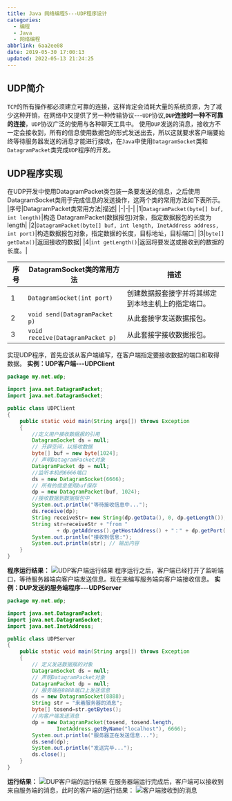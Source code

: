 ```yaml
---
title: Java 网络编程5---UDP程序设计
categories:
  - 编程
  - Java
  - 网络编程
abbrlink: 6aa2ee08
date: 2019-05-30 17:00:13
updated: 2022-05-13 21:24:25
---
```

## UDP简介
`TCP`的所有操作都必须建立可靠的连接，这样肯定会消耗大量的系统资源，为了减少这种开销，在网络中又提供了另一种传输协议---`UDP`协议,**`DUP`连接时一种不可靠的连接**，`UDP`协议广泛的使用与各种聊天工具中。
使用`DUP`发送的消息，接收方不一定会接收到，所有的信息使用数据包的形式发送出去，所以这就要求客户端要始终等待服务器发送的消息才能进行接收，在`Java`中使用`DatagramSocket`类和`DatagramPacket`类完成`UDP`程序的开发。
## UDP程序实现
在UDP开发中使用DatagramPacket类包装一条要发送的信息，之后使用DatagramSocket类用于完成信息的发送操作，这两个类的常用方法如下表所示。
|序号|DatagramPacket类常用方法|描述|
|-|-|-|
|1|`DatagramPacket(byte[] buf, int length)`|构造 DatagramPacket(数据报包)对象，指定数据报包的长度为length|
|2|`DatagramPacket(byte[] buf, int length, InetAddress address, int port)`|构造数据报包对象，指定数据的长度，目标地址，目标端口|
|3|`byte[] getData()`|返回接收的数据|
|4|`int getLength()`|返回将要发送或接收到的数据的长度。|

|序号|DatagramSocket类的常用方法|描述|
|-|-|-|
|1|`DatagramSocket(int port)`|创建数据报套接字并将其绑定到本地主机上的指定端口。|
|2|`void send(DatagramPacket p)`|从此套接字发送数据报包。|
|3|`void receive(DatagramPacket p)`|从此套接字接收数据报包。|

实现UDP程序，首先应该从客户端编写，在客户端指定要接收数据的端口和取得数据。
**实例：UDP客户端---UDPClient**
```java
package my.net.udp;

import java.net.DatagramPacket;
import java.net.DatagramSocket;

public class UDPClient
{
	public static void main(String args[]) throws Exception
	{
		//定义用户接收数据报的引用
		DatagramSocket ds = null; 
		// 开辟空间，以接收数据
		byte[] buf = new byte[1024]; 
		// 声明DatagramPacket对象
		DatagramPacket dp = null; 
		//监听本机的6666端口
		ds = new DatagramSocket(6666);
		// 所有的信息使用buf保存
		dp = new DatagramPacket(buf, 1024); 
		//接收数据到数据报包中
		System.out.println("等待接收信息中...");
		ds.receive(dp);
		String receiveStr= new String(dp.getData(), 0, dp.getLength());
		String str=receiveStr + "from "
				+ dp.getAddress().getHostAddress() + "：" + dp.getPort();
		System.out.println("接收到信息:");
		System.out.println(str); // 输出内容
	}
}
```
**程序运行结果：**
![UDP客户端运行结果](https://img-blog.csdn.net/20180713125025829?watermark/2/text/aHR0cHM6Ly9ibG9nLmNzZG4ubmV0L3FxXzIxODA4OTYx/font/5a6L5L2T/fontsize/400/fill/I0JBQkFCMA==/dissolve/70)
程序运行之后，客户端已经打开了监听端口，等待服务器端向客户端发送信息。现在来编写服务端向客户端接收信息。
**实例：DUP发送的服务端程序---UDPServer**

```java
package my.net.udp;

import java.net.DatagramPacket;
import java.net.DatagramSocket;
import java.net.InetAddress;

public class UDPServer
{
	public static void main(String args[]) throws Exception
	{
		// 定义发送数据报的对象
		DatagramSocket ds = null;
		// 声明DatagramPacket对象
		DatagramPacket dp = null; 
		// 服务端在8888端口上发送信息
		ds = new DatagramSocket(8888); 
		String str = "来着服务器的消息";
		byte[] tosend=str.getBytes();
		//向客户端发送消息
		dp = new DatagramPacket(tosend, tosend.length,
				InetAddress.getByName("localhost"), 6666); 
		System.out.println("服务器正在发送信息...");
		ds.send(dp);
		System.out.println("发送完毕...");
		ds.close();
	}
}
```
**运行结果：**
![DUP客户端的运行结果](https://img-blog.csdn.net/2018071312541898?watermark/2/text/aHR0cHM6Ly9ibG9nLmNzZG4ubmV0L3FxXzIxODA4OTYx/font/5a6L5L2T/fontsize/400/fill/I0JBQkFCMA==/dissolve/70)
在服务器端运行完成后，客户端可以接收到来自服务端的消息，此时的客户端的运行结果：
![客户端接收到的消息](https://img-blog.csdn.net/20180713125739342?watermark/2/text/aHR0cHM6Ly9ibG9nLmNzZG4ubmV0L3FxXzIxODA4OTYx/font/5a6L5L2T/fontsize/400/fill/I0JBQkFCMA==/dissolve/70)
